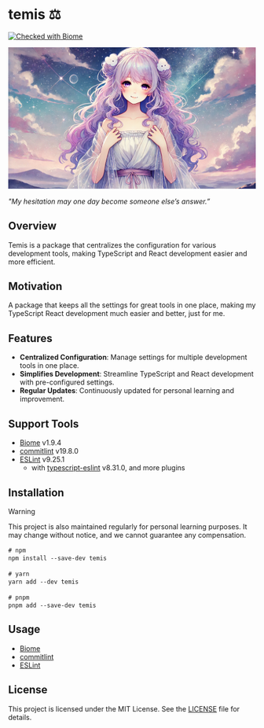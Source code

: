 # temis ⚖️

[![Checked with Biome](https://img.shields.io/badge/Checked_with-Biome-60a5fa?style=flat&logo=biome)](https://biomejs.dev)

![](./assets/temis.webp)

_"My hesitation may one day become someone else’s answer.”_

## Overview

Temis is a package that centralizes the configuration for various development tools, making TypeScript and React development easier and more efficient.

## Motivation

A package that keeps all the settings for great tools in one place, making my TypeScript React development much easier and better, just for me.

## Features

- **Centralized Configuration**: Manage settings for multiple development tools in one place.
- **Simplifies Development**: Streamline TypeScript and React development with pre-configured settings.
- **Regular Updates**: Continuously updated for personal learning and improvement.

## Support Tools

- [Biome](https://github.com/biomejs/biome) v1.9.4
- [commitlint](https://github.com/conventional-changelog/commitlint) v19.8.0
- [ESLint](https://github.com/eslint/eslint) v9.25.1
  - with [typescript-eslint](https://github.com/typescript-eslint/typescript-eslint) v8.31.0, and more plugins

## Installation

> [!WARNING]
> This project is also maintained regularly for personal learning purposes. It may change without notice, and we cannot guarantee any compensation.

```shell
# npm
npm install --save-dev temis

# yarn
yarn add --dev temis

# pnpm
pnpm add --save-dev temis
```

## Usage

- [Biome](docs/biome.md)
- [commitlint](docs/commitlint.md)
- [ESLint](docs/eslint.md)

## License

This project is licensed under the MIT License. See the [LICENSE](LICENSE) file for details.
